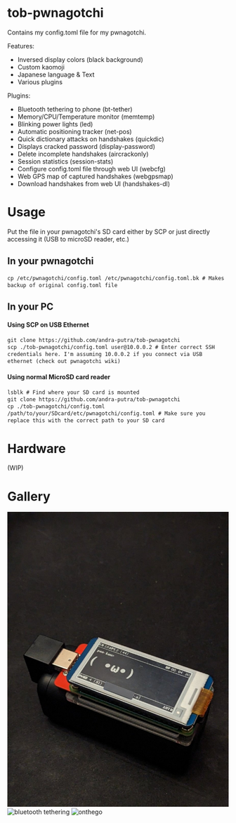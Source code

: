 # tob-pwnagotchi
Contains my config.toml file for my pwnagotchi.

Features:
- Inversed display colors (black background)
- Custom kaomoji
- Japanese language & Text
- Various plugins

Plugins:
- Bluetooth tethering to phone (bt-tether)
- Memory/CPU/Temperature monitor (memtemp)
- Blinking power lights (led)
- Automatic positioning tracker (net-pos)
- Quick dictionary attacks on handshakes (quickdic)
- Displays cracked password (display-password)
- Delete incomplete handshakes (aircrackonly)
- Session statistics (session-stats)
- Configure config.toml file through web UI (webcfg)
- Web GPS map of captured handshakes (webgpsmap)
- Download handshakes from web UI (handshakes-dl)

# Usage
Put the file in your pwnagotchi's SD card either by SCP or just directly accessing it (USB to microSD reader, etc.)


## In your pwnagotchi
```
cp /etc/pwnagotchi/config.toml /etc/pwnagotchi/config.toml.bk # Makes backup of original config.toml file
```

## In your PC

#### Using SCP on USB Ethernet
```
git clone https://github.com/andra-putra/tob-pwnagotchi
scp ./tob-pwnagotchi/config.toml user@10.0.0.2 # Enter correct SSH credentials here. I'm assuming 10.0.0.2 if you connect via USB ethernet (check out pwnagotchi wiki) 
```

#### Using normal MicroSD card reader
```
lsblk # Find where your SD card is mounted
git clone https://github.com/andra-putra/tob-pwnagotchi
cp ./tob-pwnagotchi/config.toml /path/to/your/SDcard/etc/pwnagotchi/config.toml # Make sure you replace this with the correct path to your SD card
```

# Hardware
(WIP)

# Gallery
![honmono](/media/pwnagotchi.png)
![bluetooth tethering](/media/luetooth_tether.png)
![onthego](/media/nthego.png)
